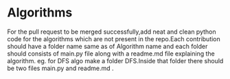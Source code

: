 # Algorithms
For the pull request to be merged successfully,add neat and clean python code for the algorithms which are not present in the repo.Each contribution should have a folder name same as of Algorithm name and each folder should consists of main.py file along with a readme.md file explaining the algorithm.
eg. for DFS algo make a folder DFS.Inside that folder there should be two files main.py and readme.md .
